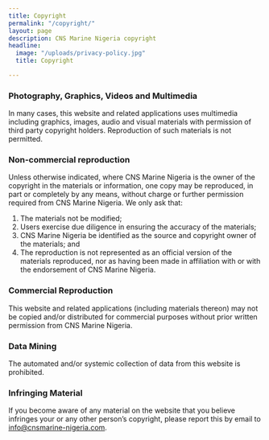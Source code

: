 ```yaml
---
title: Copyright
permalink: "/copyright/"
layout: page
description: CNS Marine Nigeria copyright
headline:
  image: "/uploads/privacy-policy.jpg"
  title: Copyright

---
```

### Photography, Graphics, Videos and Multimedia

In many cases, this website and related applications uses multimedia including graphics, images, audio and visual materials with permission of third party copyright holders. Reproduction of such materials is not permitted.

### Non-commercial reproduction

Unless otherwise indicated, where CNS Marine Nigeria is the owner of the copyright in the materials or information, one copy may be reproduced, in part or completely by any means, without charge or further permission required from CNS Marine Nigeria. We only ask that:
1. The materials not be modified;
2. Users exercise due diligence in ensuring the accuracy of the materials;
3. CNS Marine Nigeria be identified as the source and copyright owner of the materials; and
4. The reproduction is not represented as an official version of the materials reproduced, nor as having been made in affiliation with or with the endorsement of CNS Marine Nigeria.

### Commercial Reproduction

This website and related applications (including materials thereon) may not be copied and/or distributed for commercial purposes without prior written permission from CNS Marine Nigeria.

### Data Mining

The automated and/or systemic collection of data from this website is prohibited.

### Infringing Material

If you become aware of any material on the website that you believe infringes your or any other person’s copyright, please report this by email to [info@cnsmarine-nigeria.com](mailto:info@cnsmarine-nigeria.com).